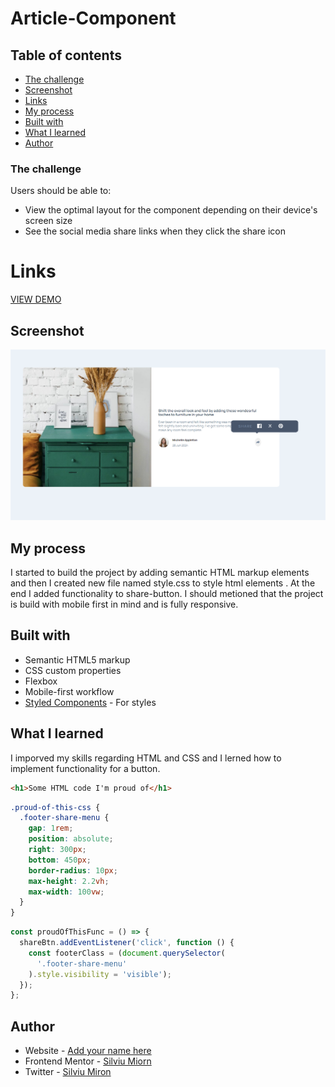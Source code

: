 # Article-Component

## Table of contents

- [The challenge](#the-challenge)
- [Screenshot](#screenshot)
- [Links](#links)
- [My process](#my-process)
- [Built with](#built-with)
- [What I learned](#what-i-learned)
- [Author](#author)

### The challenge

Users should be able to:

- View the optimal layout for the component depending on their device's screen size
- See the social media share links when they click the share icon

# Links

[VIEW DEMO](https://miron-silviu.github.io/article-component/)

## Screenshot

![Desktop](image.png)

## My process

I started to build the project by adding semantic HTML markup elements and then I created new file named style.css to style html elements . At the end I added functionality to share-button.
I should metioned that the project is build with mobile first in mind and is fully responsive.

## Built with

- Semantic HTML5 markup
- CSS custom properties
- Flexbox
- Mobile-first workflow
- [Styled Components](https://styled-components.com/) - For styles

## What I learned

I imporved my skills regarding HTML and CSS and I lerned how to implement functionality for a button.

```html
<h1>Some HTML code I'm proud of</h1>
```

```css
.proud-of-this-css {
  .footer-share-menu {
    gap: 1rem;
    position: absolute;
    right: 300px;
    bottom: 450px;
    border-radius: 10px;
    max-height: 2.2vh;
    max-width: 100vw;
  }
}
```

```js
const proudOfThisFunc = () => {
  shareBtn.addEventListener('click', function () {
    const footerClass = (document.querySelector(
      '.footer-share-menu'
    ).style.visibility = 'visible');
  });
};
```

## Author

- Website - [Add your name here](https://www.your-site.com)
- Frontend Mentor - [Silviu Miorn](https://www.frontendmentor.io/home)
- Twitter - [Silviu Miron](https://x.com/silviuumiron)
